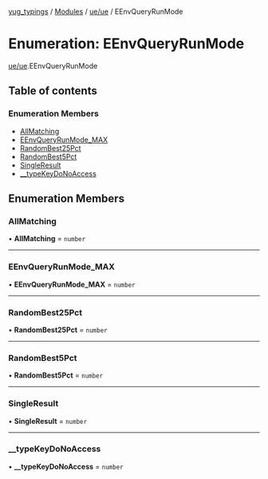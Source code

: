 [yug_typings](../README.md) / [Modules](../modules.md) / [ue/ue](../modules/ue_ue.md) / EEnvQueryRunMode

# Enumeration: EEnvQueryRunMode

[ue/ue](../modules/ue_ue.md).EEnvQueryRunMode

## Table of contents

### Enumeration Members

- [AllMatching](ue_ue.EEnvQueryRunMode.md#allmatching)
- [EEnvQueryRunMode\_MAX](ue_ue.EEnvQueryRunMode.md#eenvqueryrunmode_max)
- [RandomBest25Pct](ue_ue.EEnvQueryRunMode.md#randombest25pct)
- [RandomBest5Pct](ue_ue.EEnvQueryRunMode.md#randombest5pct)
- [SingleResult](ue_ue.EEnvQueryRunMode.md#singleresult)
- [\_\_typeKeyDoNoAccess](ue_ue.EEnvQueryRunMode.md#__typekeydonoaccess)

## Enumeration Members

### AllMatching

• **AllMatching** = `number`

___

### EEnvQueryRunMode\_MAX

• **EEnvQueryRunMode\_MAX** = `number`

___

### RandomBest25Pct

• **RandomBest25Pct** = `number`

___

### RandomBest5Pct

• **RandomBest5Pct** = `number`

___

### SingleResult

• **SingleResult** = `number`

___

### \_\_typeKeyDoNoAccess

• **\_\_typeKeyDoNoAccess** = `number`
